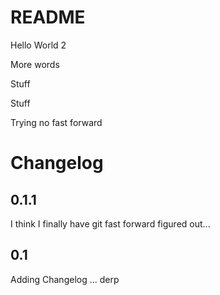 # README

Hello World 2

More words

Stuff

Stuff

Trying no fast forward

# Changelog

## 0.1.1

I think I finally have git fast forward figured out...

## 0.1

Adding Changelog ... derp


